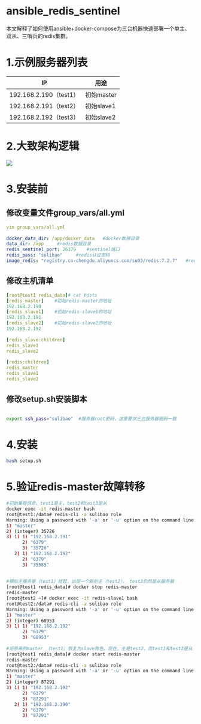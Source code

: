 # ansible_redis_sentinel
本文解释了如何使用ansible+docker-compose为三台机器快速部署一个单主、双从、三哨兵的redis集群。
# 1.示例服务器列表

| IP                     | 用途       |
| ---------------------- | ---------- |
| 192.168.2.190（test1） | 初始master |
| 192.168.2.191（test2） | 初始slave1 |
| 192.168.2.192（test3） | 初始slave2 |

# 2.大致架构逻辑

![](E:\github-desktop\ansible_redis_sentinel\.image\arch.png)

# 3.安装前

## 修改变量文件group_vars/all.yml

```yaml
vim group_vars/all.yml
 
docker_data_dir: /app/docker_data   #docker数据目录
data_dir: /app     #redis数据目录
redis_sentinel_port: 26379    #sentinel端口
redis_pass: "sulibao"     #redis认证密码
image_redis: "registry.cn-chengdu.aliyuncs.com/su03/redis:7.2.7"   #redis和sentinel的镜像
```

## 修改主机清单

```yaml
[root@test1 redis_data]# cat hosts 
[redis_master]    #初始redis-master的地址
192.168.2.190
[redis_slave1]    #初始redis-slave1的地址
192.168.2.191 
[redis_slave2]    #初始redis-slave2的地址
192.168.2.192
 
[redis_slave:children]
redis_slave1
redis_slave2
 
[redis:children]
redis_master
redis_slave1
redis_slave2
```

## 修改setup.sh安装脚本

```sh

export ssh_pass="sulibao"  #服务器root密码，这里要求三台服务器密码一致

```

# 4.安装

```sh
bash setup.sh
```

# 5.验证redis-master故障转移

```sh
#初始集群信息，test1是主，test2和test3是从
docker exec -it redis-master bash
root@test1:/data# redis-cli -a sulibao role
Warning: Using a password with '-a' or '-u' option on the command line interface may not be safe.
1) "master"
2) (integer) 35726
3) 1) 1) "192.168.2.191"
      2) "6379"
      3) "35726"
   2) 1) "192.168.2.192"
      2) "6379"
      3) "35585"
 
 
#模拟主服务器（test1）挂起，出现一个新的主（test2）， test3仍然是从服务器
[root@test1 redis_data]# docker stop redis-master
redis-master
[root@test2 ~]# docker exec -it redis-slave1 bash
root@test2:/data# redis-cli -a sulibao role
Warning: Using a password with '-a' or '-u' option on the command line interface may not be safe.
1) "master"
2) (integer) 68953
3) 1) 1) "192.168.2.192"
      2) "6379"
      3) "68953"
 
#将原来的master （test1）恢复为slave角色。现在，主是test2，而test1和test3是从
[root@test1 redis_data]# docker start redis-master
redis-master
root@test2:/data# redis-cli -a sulibao role
Warning: Using a password with '-a' or '-u' option on the command line interface may not be safe.
1) "master"
2) (integer) 87291
3) 1) 1) "192.168.2.192"
      2) "6379"
      3) "87291"
   2) 1) "192.168.2.190"
      2) "6379"
      3) "87291"
```